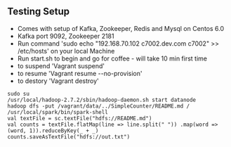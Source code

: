 ## Testing Setup

- Comes with setup of Kafka, Zookeeper, Redis and Mysql on Centos 6.0 
- Kafka port 9092, Zookeeper 2181 
- Run command  'sudo echo "192.168.70.102 c7002.dev.com c7002" >> /etc/hosts' on your local Machine
- Run start.sh to begin and go for coffee - will take 10 min first time
- to suspend 'Vagrant suspend'
- to resume  'Vagrant resume --no-provision'
- to destory 'Vagrant destroy'

```
sudo su
/usr/local/hadoop-2.7.2/sbin/hadoop-daemon.sh start datanode
hadoop dfs -put /vagrant/data/../SimpleCounter/README.md /
/usr/local/spark/bin/spark-shell
val textFile = sc.textFile("hdfs://README.md")
val counts = textFile.flatMap(line => line.split(" ")) .map(word => (word, 1)).reduceByKey(_ + _)
counts.saveAsTextFile("hdfs://out.txt")
```
